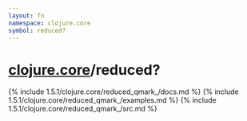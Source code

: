 ```yaml
---
layout: fn
namespace: clojure.core
symbol: reduced?
---
```


# [clojure.core](../)/reduced?

{% include 1.5.1/clojure.core/reduced_qmark_/docs.md %}
{% include 1.5.1/clojure.core/reduced_qmark_/examples.md %}
{% include 1.5.1/clojure.core/reduced_qmark_/src.md %}

